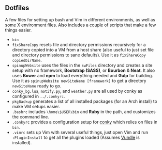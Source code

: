 ## Dotfiles

A few files for setting up bash and Vim in different environments, as well as some X environment files. Also includes a couple of scripts that make a few things easier.

 * `bin`
  * `fixShareCopy` resets file and directory permissions recursively for a directory copied into a VM from a host share (also useful to just set file and directory permissions to sane defaults). Use it as `fixShareCopy copiedDirName`.
  * `spinupWebsite` uses the files in the `swFiles` directory and creates a site setup with no framework, __Bootstrap (SASS)__, or __Bourbon__ & __Neat__. It also uses __Bower__ and __npm__ to load everything needed and __Gulp__ for building. Use it as `spinupWebsite newSiteName [framework]` to get a directory `newSiteName` ready to go.
  * `conky_bg.lua`, `notify.py`, and `weather.py` are all used by conky as configured in `../.conkyrc`.
  * `pkgBackup` generates a list of all installed packages (for an Arch install) to make VM setups easier.
 * `.bashrc` includes `\home\$USER\bin` and __Ruby__ in the path, and customizes the command line.
 * `.conkyrc` provides a configuration setup for [conky](https://wiki.archlinux.org/index.php/conky) which relies on files in `bin`.
 * `.vimrc` sets up Vim with several useful things, just open Vim and run `:PluginInstall` to get all the plugins loaded (Assumes [Vundle](https://github.com/gmarik/Vundle.vim) is installed).
